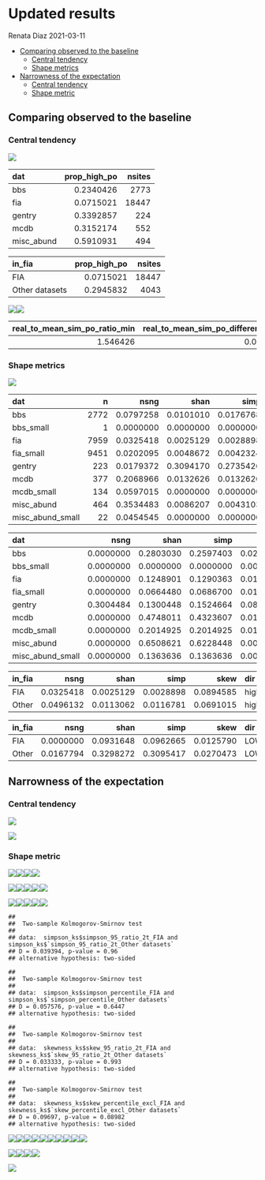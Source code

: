 Updated results
================
Renata Diaz
2021-03-11

  - [Comparing observed to the
    baseline](#comparing-observed-to-the-baseline)
      - [Central tendency](#central-tendency)
      - [Shape metrics](#shape-metrics)
  - [Narrowness of the expectation](#narrowness-of-the-expectation)
      - [Central tendency](#central-tendency-1)
      - [Shape metric](#shape-metric)

## Comparing observed to the baseline

### Central tendency

![](revision_results_files/figure-gfm/unnamed-chunk-1-1.png)<!-- -->

<div class="kable-table">

| dat         | prop\_high\_po | nsites |
| :---------- | -------------: | -----: |
| bbs         |      0.2340426 |   2773 |
| fia         |      0.0715021 |  18447 |
| gentry      |      0.3392857 |    224 |
| mcdb        |      0.3152174 |    552 |
| misc\_abund |      0.5910931 |    494 |

</div>

<div class="kable-table">

| in\_fia        | prop\_high\_po | nsites |
| :------------- | -------------: | -----: |
| FIA            |      0.0715021 |  18447 |
| Other datasets |      0.2945832 |   4043 |

</div>

![](revision_results_files/figure-gfm/unnamed-chunk-1-2.png)<!-- -->![](revision_results_files/figure-gfm/unnamed-chunk-1-3.png)<!-- -->

<div class="kable-table">

| real\_to\_mean\_sim\_po\_ratio\_min | real\_to\_mean\_sim\_po\_difference\_min | real\_to\_mean\_sim\_po\_ratio\_max | real\_to\_mean\_sim\_po\_difference\_max |
| ----------------------------------: | ---------------------------------------: | ----------------------------------: | ---------------------------------------: |
|                            1.546426 |                                0.0466594 |                            9.727238 |                                0.6125292 |

</div>

### Shape metrics

![](revision_results_files/figure-gfm/unnamed-chunk-2-1.png)<!-- -->

<div class="kable-table">

| dat                |    n |      nsng |      shan |      simp |      skew | dir  |
| :----------------- | ---: | --------: | --------: | --------: | --------: | :--- |
| bbs                | 2772 | 0.0797258 | 0.0101010 | 0.0176768 | 0.1302309 | HIGH |
| bbs\_small         |    1 | 0.0000000 | 0.0000000 | 0.0000000 | 0.0000000 | HIGH |
| fia                | 7959 | 0.0325418 | 0.0025129 | 0.0028898 | 0.0894585 | HIGH |
| fia\_small         | 9451 | 0.0202095 | 0.0048672 | 0.0042324 | 0.0286742 | HIGH |
| gentry             |  223 | 0.0179372 | 0.3094170 | 0.2735426 | 0.1883408 | HIGH |
| mcdb               |  377 | 0.2068966 | 0.0132626 | 0.0132626 | 0.2175066 | HIGH |
| mcdb\_small        |  134 | 0.0597015 | 0.0000000 | 0.0000000 | 0.0223881 | HIGH |
| misc\_abund        |  464 | 0.3534483 | 0.0086207 | 0.0043103 | 0.3599138 | HIGH |
| misc\_abund\_small |   22 | 0.0454545 | 0.0000000 | 0.0000000 | 0.1363636 | HIGH |

</div>

<div class="kable-table">

| dat                |      nsng |      shan |      simp |      skew | dir |
| :----------------- | --------: | --------: | --------: | --------: | :-- |
| bbs                | 0.0000000 | 0.2803030 | 0.2597403 | 0.0281385 | LOW |
| bbs\_small         | 0.0000000 | 0.0000000 | 0.0000000 | 0.0000000 | LOW |
| fia                | 0.0000000 | 0.1248901 | 0.1290363 | 0.0124387 | LOW |
| fia\_small         | 0.0000000 | 0.0664480 | 0.0686700 | 0.0126971 | LOW |
| gentry             | 0.3004484 | 0.1300448 | 0.1524664 | 0.0896861 | LOW |
| mcdb               | 0.0000000 | 0.4748011 | 0.4323607 | 0.0159151 | LOW |
| mcdb\_small        | 0.0000000 | 0.2014925 | 0.2014925 | 0.0149254 | LOW |
| misc\_abund        | 0.0000000 | 0.6508621 | 0.6228448 | 0.0043103 | LOW |
| misc\_abund\_small | 0.0000000 | 0.1363636 | 0.1363636 | 0.0000000 | LOW |

</div>

<div class="kable-table">

| in\_fia |      nsng |      shan |      simp |      skew | dir  |
| :------ | --------: | --------: | --------: | --------: | :--- |
| FIA     | 0.0325418 | 0.0025129 | 0.0028898 | 0.0894585 | high |
| Other   | 0.0496132 | 0.0113062 | 0.0116781 | 0.0691015 | high |

</div>

<div class="kable-table">

| in\_fia |      nsng |      shan |      simp |      skew | dir |
| :------ | --------: | --------: | --------: | --------: | :-- |
| FIA     | 0.0000000 | 0.0931648 | 0.0962665 | 0.0125790 | LOW |
| Other   | 0.0167794 | 0.3298272 | 0.3095417 | 0.0270473 | LOW |

</div>

## Narrowness of the expectation

### Central tendency

![](revision_results_files/figure-gfm/unnamed-chunk-3-1.png)<!-- -->

![](revision_results_files/figure-gfm/unnamed-chunk-4-1.png)<!-- -->

### Shape metric

![](revision_results_files/figure-gfm/unnamed-chunk-5-1.png)<!-- -->![](revision_results_files/figure-gfm/unnamed-chunk-5-2.png)<!-- -->![](revision_results_files/figure-gfm/unnamed-chunk-5-3.png)<!-- -->![](revision_results_files/figure-gfm/unnamed-chunk-5-4.png)<!-- -->

![](revision_results_files/figure-gfm/unnamed-chunk-6-1.png)<!-- -->![](revision_results_files/figure-gfm/unnamed-chunk-6-2.png)<!-- -->![](revision_results_files/figure-gfm/unnamed-chunk-6-3.png)<!-- -->![](revision_results_files/figure-gfm/unnamed-chunk-6-4.png)<!-- -->![](revision_results_files/figure-gfm/unnamed-chunk-6-5.png)<!-- -->

![](revision_results_files/figure-gfm/unnamed-chunk-7-1.png)<!-- -->![](revision_results_files/figure-gfm/unnamed-chunk-7-2.png)<!-- -->![](revision_results_files/figure-gfm/unnamed-chunk-7-3.png)<!-- -->![](revision_results_files/figure-gfm/unnamed-chunk-7-4.png)<!-- -->![](revision_results_files/figure-gfm/unnamed-chunk-7-5.png)<!-- -->

    ## 
    ##  Two-sample Kolmogorov-Smirnov test
    ## 
    ## data:  simpson_ks$simpson_95_ratio_2t_FIA and simpson_ks$`simpson_95_ratio_2t_Other datasets`
    ## D = 0.039394, p-value = 0.96
    ## alternative hypothesis: two-sided

    ## 
    ##  Two-sample Kolmogorov-Smirnov test
    ## 
    ## data:  simpson_ks$simpson_percentile_FIA and simpson_ks$`simpson_percentile_Other datasets`
    ## D = 0.057576, p-value = 0.6447
    ## alternative hypothesis: two-sided

    ## 
    ##  Two-sample Kolmogorov-Smirnov test
    ## 
    ## data:  skewness_ks$skew_95_ratio_2t_FIA and skewness_ks$`skew_95_ratio_2t_Other datasets`
    ## D = 0.033333, p-value = 0.993
    ## alternative hypothesis: two-sided

    ## 
    ##  Two-sample Kolmogorov-Smirnov test
    ## 
    ## data:  skewness_ks$skew_percentile_excl_FIA and skewness_ks$`skew_percentile_excl_Other datasets`
    ## D = 0.09697, p-value = 0.08982
    ## alternative hypothesis: two-sided

![](revision_results_files/figure-gfm/unnamed-chunk-8-1.png)<!-- -->![](revision_results_files/figure-gfm/unnamed-chunk-8-2.png)<!-- -->![](revision_results_files/figure-gfm/unnamed-chunk-8-3.png)<!-- -->![](revision_results_files/figure-gfm/unnamed-chunk-8-4.png)<!-- -->![](revision_results_files/figure-gfm/unnamed-chunk-8-5.png)<!-- -->![](revision_results_files/figure-gfm/unnamed-chunk-8-6.png)<!-- -->![](revision_results_files/figure-gfm/unnamed-chunk-8-7.png)<!-- -->![](revision_results_files/figure-gfm/unnamed-chunk-8-8.png)<!-- -->![](revision_results_files/figure-gfm/unnamed-chunk-8-9.png)<!-- -->![](revision_results_files/figure-gfm/unnamed-chunk-8-10.png)<!-- -->

![](revision_results_files/figure-gfm/unnamed-chunk-10-1.png)<!-- -->![](revision_results_files/figure-gfm/unnamed-chunk-10-2.png)<!-- -->![](revision_results_files/figure-gfm/unnamed-chunk-10-3.png)<!-- -->![](revision_results_files/figure-gfm/unnamed-chunk-10-4.png)<!-- -->

![](revision_results_files/figure-gfm/unnamed-chunk-11-1.png)<!-- -->
